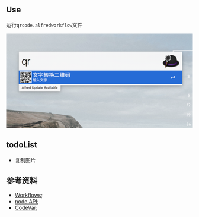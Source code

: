 ## Use
运行`qrcode.alfredworkflow`文件

![使用图片](./use.png)

## todoList
* 复制图片


## 参考资料
* [Workflows](https://www.alfredapp.com/help/workflows/);
* [node API](http://nodejs.cn/api/);
* [CodeVar](https://github.com/xudaolong/CodeVar);
